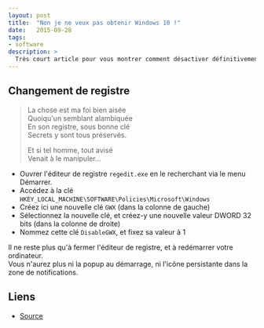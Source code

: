```yaml
---
layout: post
title:  "Non je ne veux pas obtenir Windows 10 !"
date:   2015-09-28
tags:
- software 
description: >
  Très court article pour vous montrer comment désactiver définitivement la notification vous proposant d'obtenir "gratuitement" Windows 10.
--- 
```


## Changement de registre

> La chose est ma foi bien aisée  
> Quoiqu'un semblant alambiquée  
> En son registre, sous bonne clé  
> Secrets y sont tous préservés.    
> 
> Et si tel homme, tout avisé  
> Venait à le manipuler...

- Ouvrer l'éditeur de registre `regedit.exe` en le recherchant via le menu Démarrer.
- Accédez à la clé `HKEY_LOCAL_MACHINE\SOFTWARE\Policies\Microsoft\Windows`
- Créez ici une nouvelle clé `GWX` (dans la colonne de gauche)
- Sélectionnez la nouvelle clé, et créez-y une nouvelle valeur DWORD 32 bits (dans la colonne de droite)
- Nommez cette clé `DisableGWX`, et fixez sa valeur à 1

Il ne reste plus qu'à fermer l'éditeur de registre, et à redémarrer votre ordinateur.  
Vous n'aurez plus ni la popup au démarrage, ni l'icône persistante dans la zone de notifications.

## Liens
- [Source](http://www.askvg.com/how-to-remove-get-windows-10-app-and-its-icon-from-taskbar/) 
